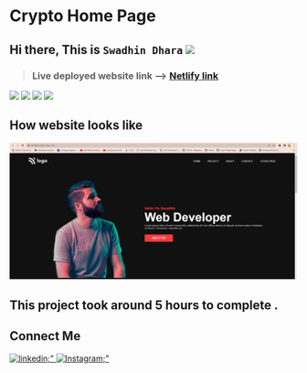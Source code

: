# Crypto Home Page

## Hi there, This is `Swadhin Dhara` <img src="https://media.giphy.com/media/hvRJCLFzcasrR4ia7z/giphy.gif" width="25px">

> ### **Live deployed website link** --> [Netlify link](https://sunny-raindrop-c71d04.netlify.app/)

<span>
<img src="https://img.shields.io/badge/html5%20-%23E34F26.svg?&style=for-the-badge&logo=html5&logoColor=white"/>
<img src="https://img.shields.io/badge/css3%20-%231572B6.svg?&style=for-the-badge&logo=css3&logoColor=white"/>
<img src="https://img.shields.io/badge/git%20-%23404d59.svg?&style=for-the-badge&logo=git&logoColor=white"/>
<img src="https://img.shields.io/badge/github%20-%23121011.svg?&style=for-the-badge&logo=github&logoColor=white"/>
</span>

## How website looks like
<img src ="https://github.com/Swadhindhara/portfolio-website-project-15/blob/main/final_output.png"/>


## This project took around 5 hours to complete .

## Connect Me

  <a href="https://www.linkedin.com/in/swadhin-dhara-3a402a181/" target="_blank">
    <img src=https://img.shields.io/badge/LinkedIn-0077B5?style=for-the-badge&logo=linkedin&logoColor=white alt=linkedin;" />
  </a>
<a href="https://www.instagram.com/dashing_swad/" target="_blank">
    <img src=https://img.shields.io/badge/Instagram-E4405F?style=for-the-badge&logo=instagram&logoColor=white alt=Instagram;" />
  </a>